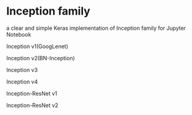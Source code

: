 # Inception family 
a clear and simple Keras implementation of Inception family for Jupyter Notebook

Inception v1(GoogLenet)

Inception v2(BN-Inception)

Inception v3

Inception v4

Inception-ResNet v1

Inception-ResNet v2
